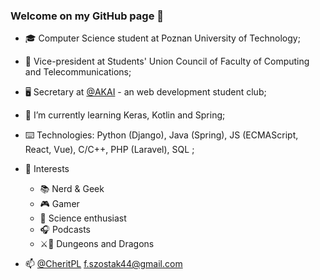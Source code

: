 ### Welcome on my GitHub page 👋

- 🎓 Computer Science student at Poznan University of Technology;
- 💼 Vice-president at Students' Union Council of Faculty of Computing and Telecommunications;
- 🖥️ Secretary at [@AKAI](https://github.com/akai-org) - an web development student club;

- 🧠 I’m currently learning Keras, Kotlin and Spring;
- ⌨️ Technologies: Python (Django), Java (Spring), JS (ECMAScript, React, Vue), C/C++, PHP (Laravel), SQL ;

- 🔎 Interests
  - 📚 Nerd & Geek
  - 🎮 Gamer
  - 🌌 Science enthusiast
  - 🎧 Podcasts
  - ⚔️🐉 Dungeons and Dragons

- 📫 [@CheritPL](https://twitter.com/CheritPL) f.szostak44@gmail.com
